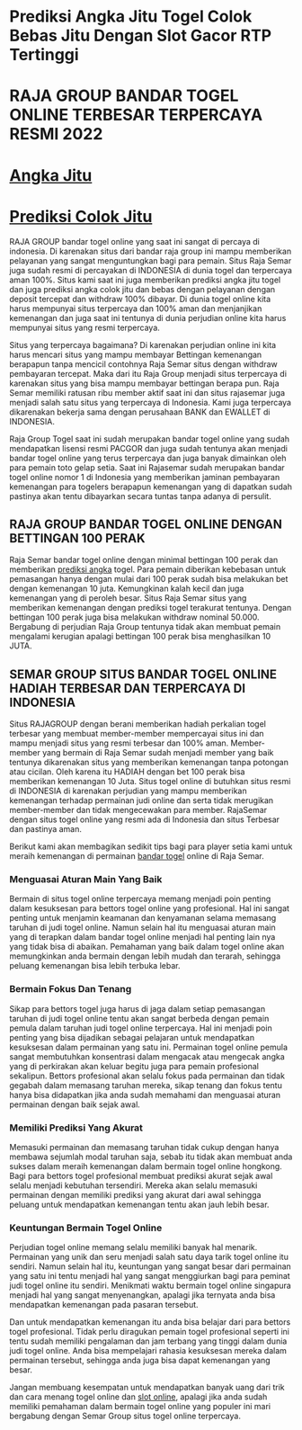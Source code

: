 # Prediksi Angka Jitu Togel Colok Bebas Jitu Dengan Slot Gacor RTP Tertinggi
# RAJA GROUP BANDAR TOGEL ONLINE TERBESAR TERPERCAYA RESMI 2022

# [Angka Jitu](https://solo.to/angka-jitu-togel)
# [Prediksi Colok Jitu](https://heylink.me/angkajituhkg/)

RAJA GROUP bandar togel online yang saat ini sangat di percaya di indonesia. Di karenakan situs dari bandar raja group ini mampu memberikan pelayanan yang sangat menguntungkan bagi para pemain. Situs Raja Semar juga sudah resmi di percayakan di INDONESIA di dunia togel dan terpercaya aman 100%. Situs kami saat ini juga memberikan prediksi angka jitu togel dan juga prediksi angka colok jitu dan bebas dengan pelayanan dengan deposit tercepat dan withdraw 100% dibayar. Di dunia togel online kita harus mempunyai situs terpercaya dan 100% aman dan menjanjikan kemenangan dan juga saat ini tentunya di dunia perjudian online kita harus mempunyai situs yang resmi terpercaya. 

Situs yang terpercaya bagaimana? Di karenakan perjudian online ini kita harus mencari situs yang mampu membayar Bettingan kemenangan berapapun tanpa mencicil contohnya Raja Semar situs dengan withdraw pembayaran tercepat. Maka dari itu Raja Group menjadi situs terpercaya di karenakan situs yang bisa mampu membayar bettingan berapa pun. Raja Semar memiliki ratusan ribu member aktif saat ini dan situs rajasemar juga menjadi salah satu situs yang terpercaya di Indonesia. Kami juga terpercaya dikarenakan bekerja sama dengan perusahaan BANK dan EWALLET di INDONESIA.

Raja Group Togel saat ini sudah merupakan bandar togel online yang sudah mendapatkan lisensi resmi PACGOR dan juga sudah tentunya akan menjadi bandar togel online yang terus terpercaya dan juga banyak dimainkan oleh para pemain toto gelap setia. Saat ini Rajasemar sudah merupakan bandar togel online nomor 1 di Indonesia yang memberikan jaminan pembayaran kemenangan para togelers berapapun kemenangan yang di dapatkan sudah pastinya akan tentu dibayarkan secara tuntas tanpa adanya di persulit.

## RAJA GROUP BANDAR TOGEL ONLINE DENGAN BETTINGAN 100 PERAK
Raja Semar bandar togel online dengan minimal bettingan 100 perak dan memberikan [prediksi angka](https://heylink.me/prediksiangka/) togel. Para pemain diberikan kebebasan untuk pemasangan hanya dengan mulai dari 100 perak sudah bisa melakukan bet dengan kemenangan 10 juta. Kemungkinan kalah kecil dan juga kemenangan yang di peroleh besar. Situs Raja Semar situs yang memberikan kemenangan dengan prediksi togel terakurat tentunya. Dengan bettingan 100 perak juga bisa melakukan withdraw nominal 50.000. Bergabung di perjudian Raja Group tentunya tidak akan membuat pemain mengalami kerugian apalagi bettingan 100 perak bisa menghasilkan 10 JUTA.

## SEMAR GROUP SITUS BANDAR TOGEL ONLINE HADIAH TERBESAR DAN TERPERCAYA DI INDONESIA
Situs RAJAGROUP dengan berani memberikan hadiah perkalian togel terbesar yang membuat member-member mempercayai situs ini dan mampu menjadi situs yang resmi terbesar dan 100% aman. Member-member yang bermain di Raja Semar sudah menjadi member yang baik tentunya dikarenakan situs yang memberikan kemenangan tanpa potongan atau cicilan. Oleh karena itu HADIAH dengan bet 100 perak bisa memberikan kemenangan 10 Juta. Situs togel online di butuhkan situs resmi di INDONESIA di karenakan perjudian yang mampu memberikan kemenangan terhadap permainan judi online dan serta tidak merugikan member-member dan tidak mengecewakan para member. RajaSemar dengan situs togel online yang resmi ada di Indonesia dan situs Terbesar dan pastinya aman.

Berikut kami akan membagikan sedikit tips bagi para player setia kami untuk meraih kemenangan di permainan [bandar togel](https://heylink.me/bandartogelraja) online di Raja Semar.

### Menguasai Aturan Main Yang Baik
Bermain di situs togel online terpercaya memang menjadi poin penting dalam kesuksesan para bettors togel online yang profesional. Hal ini sangat penting untuk menjamin keamanan dan kenyamanan selama memasang taruhan di judi togel online. Namun selain hal itu menguasai aturan main yang di terapkan dalam bandar togel online menjadi hal penting lain nya yang tidak bisa di abaikan. Pemahaman yang baik dalam togel online akan memungkinkan anda bermain dengan lebih mudah dan terarah, sehingga peluang kemenangan bisa lebih terbuka lebar.

### Bermain Fokus Dan Tenang
Sikap para bettors togel juga harus di jaga dalam setiap pemasangan taruhan di judi togel online tentu akan sangat berbeda dengan pemain pemula dalam taruhan judi togel online terpercaya. Hal ini menjadi poin penting yang bisa dijadikan sebagai pelajaran untuk mendapatkan kesuksesan dalam permainan yang satu ini. Permainan togel online pemula sangat membutuhkan konsentrasi dalam mengacak atau mengecak angka yang di perkirakan akan keluar begitu juga para pemain profesional sekalipun. Bettors profesional akan selalu fokus pada permainan dan tidak gegabah dalam memasang taruhan mereka, sikap tenang dan fokus tentu hanya bisa didapatkan jika anda sudah memahami dan menguasai aturan permainan dengan baik sejak awal.

### Memiliki Prediksi Yang Akurat
Memasuki permainan dan memasang taruhan tidak cukup dengan hanya membawa sejumlah modal taruhan saja, sebab itu tidak akan membuat anda sukses dalam meraih kemenangan dalam bermain togel online hongkong. Bagi para bettors togel profesional membuat prediksi akurat sejak awal selalu menjadi kebutuhan tersendiri. Mereka akan selalu memasuki permainan dengan memiliki prediksi yang akurat dari awal sehingga peluang untuk mendapatkan kemenangan tentu akan jauh lebih besar.

### Keuntungan Bermain Togel Online
Perjudian togel online memang selalu memiliki banyak hal menarik. Permainan yang unik dan seru menjadi salah satu daya tarik togel online itu sendiri. Namun selain hal itu, keuntungan yang sangat besar dari permainan yang satu ini tentu menjadi hal yang sangat menggiurkan bagi para peminat judi togel online itu sendiri. Menikmati waktu bermain togel online singapura menjadi hal yang sangat menyenangkan, apalagi jika ternyata anda bisa mendapatkan kemenangan pada pasaran tersebut.

Dan untuk mendapatkan kemenangan itu anda bisa belajar dari para bettors togel profesional. Tidak perlu diragukan pemain togel profesional seperti ini tentu sudah memiliki pengalaman dan jam terbang yang tinggi dalam dunia judi togel online. Anda bisa mempelajari rahasia kesuksesan mereka dalam permainan tersebut, sehingga anda juga bisa dapat kemenangan yang besar.

Jangan membuang kesempatan untuk mendapatkan banyak uang dari trik dan cara menang togel online dan [slot online](https://solo.to/slotonline), apalagi jika anda sudah memiliki pemahaman dalam bermain togel online yang populer ini mari bergabung dengan Semar Group situs togel online terpercaya.
